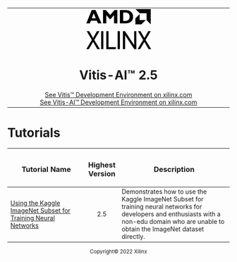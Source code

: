 ﻿<table class="sphinxhide">
 <tr width="100%">
    <td align="center"><img src="https://raw.githubusercontent.com/Xilinx/Image-Collateral/main/xilinx-logo.png" width="30%"/><h1>Vitis-AI™ 2.5</h1>
    <a href="https://www.xilinx.com/products/design-tools/vitis.html">See Vitis™ Development Environment on xilinx.com</br></a>
    <a href="https://www.xilinx.com/products/design-tools/vitis/vitis-ai.html">See Vitis-AI™ Development Environment on xilinx.com</a>
    </td>
 </tr>
</table>


# Tutorials

<table>
<thead>
  <tr>
    <th width="35%" align="center"><h3><b>Tutorial Name</b></hr></th>
    <th width="15%" align="center"><h3><b>Highest Version</b></hr></th>
    <th width="50%" align="center"><h3><b>Description</b></hr></th>
  </tr>
</thead>
<tbody>
  <tr>
    <td><a href="https://gitenterprise.xilinx.com/swm/Vitis-AI-Tutorials/tree/2.5/Tutorials/Kaggle_ImageNet/">Using the Kaggle ImageNet Subset for Training Neural Networks</a></td>
    <td align="center">2.5</td>
    <td>Demonstrates how to use the Kaggle ImageNet Subset for training neural networks for developers and enthusiasts with a non-edu domain who are unable to obtain the ImageNet dataset directly.</td>
  </tr>
</tbody>
</table>





</hr>
<p class="sphinxhide" align="center"><sup>Copyright&copy; 2022 Xilinx</sup></p>

